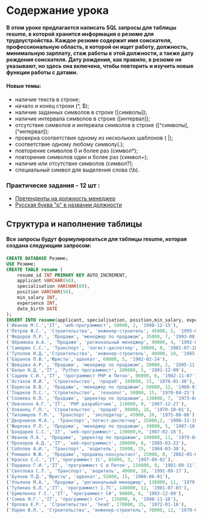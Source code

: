 # Содержание урока
#### В этом уроке предлагается написать SQL запросы для таблицы resume, в которой хранится информация о резюме для трудоустройства. Каждое резюме содержит имя соискателя, профессиональную область, в которой он ищет работу, должность, минимальную зарплату, стаж работы в этой должности, а также дату рождения соискателя. Дату рождения, как правило, в резюме не указывают, но здесь она включена, чтобы повторить и изучить новые функции работы с датами.

#### Новые темы:
* наличие текста в строке;
* начало и конец строки (^, $);
* наличие заданных символов в строке ([символы]);
* наличие интервала символов в строке ([интервал]);
* отсутствие символов и интервала символов в строке ([^символы], [^интервал]);
* проверка соответствия одному из нескольких шаблонов ( |);
* соответствие одному любому символу(.);
* повторение символов 0 и более раз (символ*);
* повторение символов один и более раз (символ+);
* наличие или отсутствие символов (символ?);
* специальный символ для выделения слова (\\b).
### Практическе задания - 12 шт :

* <a href="https://github.com/kolesnikovvitaliy/SQL_trainer_advanced/tree/main/1_Основы_SQL_расширенные_возможности/1_2_Простая_выборка_Резюме/1_2_2_Претенденты_на_должность_менеджер">Претенденты на должность менеджер</a>
* <a href="https://github.com/kolesnikovvitaliy/SQL_trainer_advanced/tree/main/1_Основы_SQL_расширенные_возможности/1_2_Простая_выборка_Резюме/1_2_3_Русская_буква_р_в_названиии">Русская буква "р" в названии должности</a>


## Структура и наполнение таблицы
#### Все запросы будут формулироваться для таблицы resume, которая создана следующим запросом:

```SQL
CREATE DATABASE Резюме;
USE Резюме;
CREATE TABLE resume (
    resume_id INT PRIMARY KEY AUTO_INCREMENT, 
    applicant VARCHAR(60),
    specialisation VARCHAR(80), 
    position VARCHAR(50),
    min_salary INT, 
    experience INT, 
    date_birth DATE
);
INSERT INTO resume(applicant, specialisation, position,min_salary, experience, date_birth)  VALUES
('Иванов М.С.','IT', 'web-программист', 50000, 2, '1998-12-15'),
('Петров Ф.С.', 'Строительство', 'инженер-строитель', 45000, 5, '1995-01-07'),
('Федоров П.Р.', 'Продажи', 'менеджер по продажам', 35000, 7, '1993-08-26'),
('Абрамова А.А.', 'Продажи', 'региональный менеджер', 90000, 4, '1992-09-23'),
('Самарин С.С.', 'Транспорт', 'логист-диспетчер', 30000, 0, '2001-07-18'),
('Туполев И.Д.','Строительство', 'инженер-строитель', 40000, 10, '1985-03-16'),
('Баранов П.В.','Юристы','адвокат', 60000, 5, '1982-02-24'),
('Шевцова А.Р.', 'Продажи', 'менеджер по продажам', 30000, 2, '1995-11-12'),
('Белых К.Д.','IT', 'Python программист', 100000, 5, '1991-12-09'),
('Садиев С.И.','IT', 'программист PHP и Питон', 90000, 6, '1982-11-07'),
('Астахов И.И.', 'Строительство', 'прораб', 100000, 15, '1976-01-30'),
('Борисов В.В.', 'Продажи', 'менеджер по продажам', 50000, 12, '1980-03-01'),
('Тощаков П.С.', 'Строительство', 'технолог', 50000, 15, '1979-04-25'),
('Солиева К.П.', 'Продажи', 'директор по продажам', 130000, 7, '1973-04-30'),
('Левченко А.Г.','IT', 'PHP разработчик', 110000, 9, '1967-12-27'),
('Хованец Г.П.', 'Строительство', 'прораб', 90000, 16, '1970-10-01'), 
('Тихомиров Т.М.', 'Транспорт', 'экспедитор', 45000, 20, '1975-08-08'),
('Дворников М.А.', 'Транспорт','логист-диспетчер', 35000,2, '1998-11-10'),
('Жидкова Р.Л.', 'Продажи', 'менеджер по продажам', 30000, 5, '1987-10-20'),
('Бондарев С.С.','IT', 'web-программист', 130000,9, '1987-02-16'),
('Иванов П.А.', 'Продажи', 'директор по продажам', 140000, 11, '1979-04-24'),
('Прохоров А.Д.','IT', 'web-программист', 200000, 8, '1985-03-23'),
('Соболев А.И.', 'Транспорт', 'водитель', 35000, 15, '1984-03-30'),
('Ромашко Ф.Ю.', 'Продажи','продавец-консультант', 25000, 0, '2002-05-07'),
('Краско С.С.','IT','программист 1C', 85000, 3, '1997-09-02'),
('Паршина Г.И.','IT', 'программист C и Питон', 110000, 9, '1981-08-11'),
('Светлова С.Т.', 'Транспорт', 'водитель', 40000, 10, '1991-09-17'),
('Буянов П.Д.','Юристы', 'адвокат', 55000, 15, '1980-06-01'),
('Ульянов М.А.', 'Продажи', 'региональный менеджер', 130000, 11, '1979-06-19'),
('Тупикин К.Л.','IT', 'программист 1.7C', 140000, 12, '1981-07-03'),
('Ермоленко Г.С.','IT', 'программист C#', 90000, 6, '1993-12-09'),
('Сомов Я.Г.','IT', 'программист C++', 115000, 8, '1990-11-16'),
('Орлова Е.Р.', 'Строительство', 'head', 170000, 15, '1972-01-16'),
('Ларин В.П.', 'Строительство', 'инженер-строитель', 70000, 12, '1970-05-15');
 ```